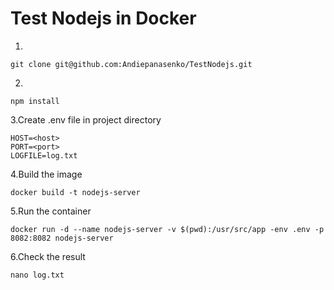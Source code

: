 # Test Nodejs in Docker

1.
```
git clone git@github.com:Andiepanasenko/TestNodejs.git
```
2.
```
npm install
```
3.Create .env file in project directory
```
HOST=<host>
PORT=<port>
LOGFILE=log.txt
```
4.Build the image
```
docker build -t nodejs-server
```
5.Run the container
```
docker run -d --name nodejs-server -v $(pwd):/usr/src/app -env .env -p 8082:8082 nodejs-server
```
6.Check the result 
```
nano log.txt
```
